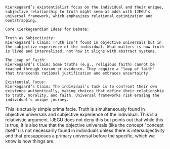 ```
Kierkegaard’s existentialist focus on the individual and their unique, subjective relationship to truth might seem at odds with IJEGU’s universal framework, which emphasizes relational optimization and bootstrapping.

Core Kierkegaardian Ideas for Debate:

Truth as Subjectivity:
Kierkegaard’s Claim: Truth isn’t found in objective universals but in the subjective experience of the individual. What matters is how truth is lived and internalized, not how it aligns with abstract systems.

The Leap of Faith:
Kierkegaard’s Claim: Some truths (e.g., religious faith) cannot be reached through reason or evidence. They require a "leap of faith" that transcends rational justification and embraces uncertainty.

Existential Focus:
Kierkegaard’s Claim: The individual’s task is to confront their own existence authentically, making choices that define their relationship to truth, morality, and faith. Universal frameworks risk erasing the individual’s unique journey.
```

This is actually simple prima facie. Truth is simultaneously found in objective universals and subjective experience of the individual. This is a relativistic argument. IJEGU does not deny this but points out that while this is true, it is also true that the objective universals (like the concept "concept itself") is not necessarily found in individuals unless there is intersubjectivity and that presupposes a primary universal before the specific, which we know is how things are.
